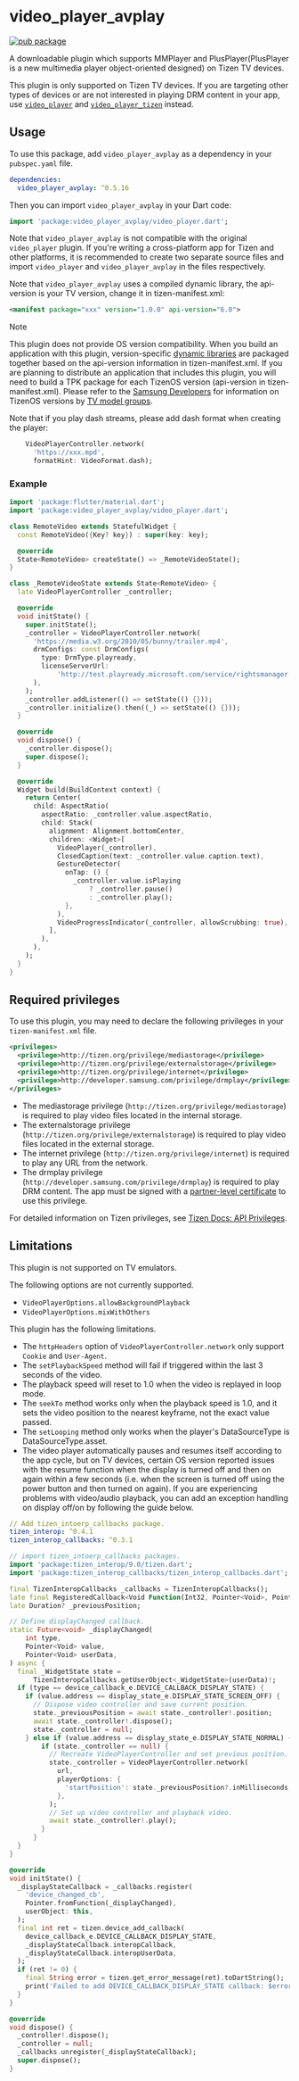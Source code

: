# video_player_avplay

[![pub package](https://img.shields.io/pub/v/video_player_avplay.svg)](https://pub.dev/packages/video_player_avplay)

A downloadable plugin which supports MMPlayer and PlusPlayer(PlusPlayer is a new multimedia player object-oriented designed) on Tizen TV devices.

This plugin is only supported on Tizen TV devices. If you are targeting other types of devices or are not interested in playing DRM content in your app, use [`video_player`](https://pub.dev/packages/video_player) and [`video_player_tizen`](https://pub.dev/packages/video_player_tizen) instead.

## Usage

To use this package, add `video_player_avplay` as a dependency in your `pubspec.yaml` file.

```yaml
dependencies:
  video_player_avplay: ^0.5.16
```

Then you can import `video_player_avplay` in your Dart code:

```dart
import 'package:video_player_avplay/video_player.dart';
```

Note that `video_player_avplay` is not compatible with the original `video_player` plugin. If you're writing a cross-platform app for Tizen and other platforms, it is recommended to create two separate source files and import `video_player` and `video_player_avplay` in the files respectively.

Note that `video_player_avplay` uses a compiled dynamic library, the api-version is your TV version, change it in tizen-manifest.xml:

```xml
<manifest package="xxx" version="1.0.0" api-version="6.0">
```

> [!NOTE]
> This plugin does not provide OS version compatibility.
> When you build an application with this plugin, version-specific [dynamic libraries](https://github.com/flutter-tizen/plugins/tree/master/packages/video_player_avplay/tizen/lib/armel) are packaged together based on the api-version information in tizen-manifest.xml. 
> If you are planning to distribute an application that includes this plugin, you will need to build a TPK package for each TizenOS version (api-version in tizen-manifest.xml). Please refer to the [Samsung Developers](https://developer.samsung.com/smarttv/develop) for information on TizenOS versions by [TV model groups](https://developer.samsung.com/smarttv/develop/specifications/tv-model-groups.html).

Note that if you play dash streams, please add dash format when creating the player:
```dart
    VideoPlayerController.network(
      'https://xxx.mpd',
      formatHint: VideoFormat.dash);
```

### Example

```dart
import 'package:flutter/material.dart';
import 'package:video_player_avplay/video_player.dart';

class RemoteVideo extends StatefulWidget {
  const RemoteVideo({Key? key}) : super(key: key);

  @override
  State<RemoteVideo> createState() => _RemoteVideoState();
}

class _RemoteVideoState extends State<RemoteVideo> {
  late VideoPlayerController _controller;

  @override
  void initState() {
    super.initState();
    _controller = VideoPlayerController.network(
      'https://media.w3.org/2010/05/bunny/trailer.mp4',
      drmConfigs: const DrmConfigs(
        type: DrmType.playready,
        licenseServerUrl:
            'http://test.playready.microsoft.com/service/rightsmanager.asmx',
      ),
    );
    _controller.addListener(() => setState(() {}));
    _controller.initialize().then((_) => setState(() {}));
  }

  @override
  void dispose() {
    _controller.dispose();
    super.dispose();
  }

  @override
  Widget build(BuildContext context) {
    return Center(
      child: AspectRatio(
        aspectRatio: _controller.value.aspectRatio,
        child: Stack(
          alignment: Alignment.bottomCenter,
          children: <Widget>[
            VideoPlayer(_controller),
            ClosedCaption(text: _controller.value.caption.text),
            GestureDetector(
              onTap: () {
                _controller.value.isPlaying
                    ? _controller.pause()
                    : _controller.play();
              },
            ),
            VideoProgressIndicator(_controller, allowScrubbing: true),
          ],
        ),
      ),
    );
  }
}
```

## Required privileges

To use this plugin, you may need to declare the following privileges in your `tizen-manifest.xml` file.

```xml
<privileges>
  <privilege>http://tizen.org/privilege/mediastorage</privilege>
  <privilege>http://tizen.org/privilege/externalstorage</privilege>
  <privilege>http://tizen.org/privilege/internet</privilege>
  <privilege>http://developer.samsung.com/privilege/drmplay</privilege>
</privileges>
```

- The mediastorage privilege (`http://tizen.org/privilege/mediastorage`) is required to play video files located in the internal storage.
- The externalstorage privilege (`http://tizen.org/privilege/externalstorage`) is required to play video files located in the external storage.
- The internet privilege (`http://tizen.org/privilege/internet`) is required to play any URL from the network.
- The drmplay privilege (`http://developer.samsung.com/privilege/drmplay`) is required to play DRM content. The app must be signed with a [partner-level certificate](https://docs.tizen.org/application/dotnet/get-started/certificates/creating-certificates) to use this privilege.

For detailed information on Tizen privileges, see [Tizen Docs: API Privileges](https://docs.tizen.org/application/dotnet/get-started/api-privileges).

## Limitations

This plugin is not supported on TV emulators.

The following options are not currently supported.

- `VideoPlayerOptions.allowBackgroundPlayback`
- `VideoPlayerOptions.mixWithOthers`

This plugin has the following limitations.

- The `httpHeaders` option of `VideoPlayerController.network` only support `Cookie` and `User-Agent`.
- The `setPlaybackSpeed` method will fail if triggered within the last 3 seconds of the video.
- The playback speed will reset to 1.0 when the video is replayed in loop mode.
- The `seekTo` method works only when the playback speed is 1.0, and it sets the video position to the nearest keyframe, not the exact value passed.
- The `setLooping` method only works when the player's DataSourceType is DataSourceType.asset.
- The video player automatically pauses and resumes itself according to the app cycle, but on TV devices, certain OS version reported issues with the resume function when the display is turned off and then on again within a few seconds (i.e. when the screen is turned off using the power button and then turned on again). If you are experiencing problems with video/audio playback, you can add an exception handling on display off/on by following the guide below.
```yaml
// Add tizen_intoerp_callbacks package.
tizen_interop: ^0.4.1
tizen_interop_callbacks: ^0.3.1
```
```dart
// import tizen_intoerp_callbacks packages.
import 'package:tizen_interop/9.0/tizen.dart';
import 'package:tizen_interop_callbacks/tizen_interop_callbacks.dart';
```
```dart
final TizenInteropCallbacks _callbacks = TizenInteropCallbacks();
late final RegisteredCallback<Void Function(Int32, Pointer<Void>, Pointer<Void>)> _displayStateCallback;
late Duration? _previousPosition;

// Define displayChanged callback.
static Future<void> _displayChanged(
    int type,
    Pointer<Void> value,
    Pointer<Void> userData,
) async {
  final _WidgetState state =
      TizenInteropCallbacks.getUserObject<_WidgetState>(userData)!;
  if (type == device_callback_e.DEVICE_CALLBACK_DISPLAY_STATE) {
    if (value.address == display_state_e.DISPLAY_STATE_SCREEN_OFF) {
      // Dispose video controller and save current position.
      state._previousPosition = await state._controller!.position;
      await state._controller!.dispose();
      state._controller = null;
    } else if (value.address == display_state_e.DISPLAY_STATE_NORMAL) {
        if (state._controller == null) {
          // Recreate VideoPlayerController and set previous position.
          state._controller = VideoPlayerController.network(
            url,
            playerOptions: {
              'startPosition': state._previousPosition?.inMilliseconds,
            },
          );
          // Set up video controller and playback video.
          await state._controller!.play();
        }
      }
  }
}

@override
void initState() {
  _displayStateCallback = _callbacks.register(
    'device_changed_cb',
    Pointer.fromFunction(_displayChanged),
    userObject: this,
  );
  final int ret = tizen.device_add_callback(
    device_callback_e.DEVICE_CALLBACK_DISPLAY_STATE,
    _displayStateCallback.interopCallback,
    _displayStateCallback.interopUserData,
  );
  if (ret != 0) {
    final String error = tizen.get_error_message(ret).toDartString();
    print('Failed to add DEVICE_CALLBACK_DISPLAY_STATE callback: $error');
  }
}

@override
void dispose() {
  _controller!.dispose();
  _controller = null;
  _callbacks.unregister(_displayStateCallback);
  super.dispose();
}
```
